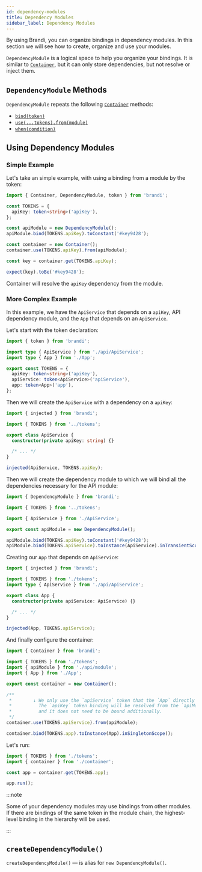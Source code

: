 ```yaml
---
id: dependency-modules
title: Dependency Modules
sidebar_label: Dependency Modules
---
```


By using Brandi, you can organize bindings in dependency modules.
In this section we will see how to create, organize and use your modules.

`DependencyModule` is a logical space to help you organize your bindings.
It is similar to [`Container`](./container.md), but it can only store dependencies, but not resolve or inject them.

## `DependencyModule` Methods

`DependencyModule` repeats the following [`Container`](./container.md) methods:

- [`bind(token)`](./container.md#bindtoken)
- [`use(...tokens).from(module)`](./container.md#usetokensfrommodule)
- [`when(condition)`](./container.md#whencondition)

## Using Dependency Modules

### Simple Example

Let's take an simple example, with using a binding from a module by the token:

```typescript
import { Container, DependencyModule, token } from 'brandi';

const TOKENS = {
  apiKey: token<string>('apiKey'),
};

const apiModule = new DependencyModule();
apiModule.bind(TOKENS.apiKey).toConstant('#key9428');

const container = new Container();
container.use(TOKENS.apiKey).from(apiModule);

const key = container.get(TOKENS.apiKey);

expect(key).toBe('#key9428');
```

Container will resolve the `apiKey` dependency from the module.

### More Complex Example

In this example, we have the `ApiService` that depends on a `apiKey`, API dependency module, and the `App` that depends on an `ApiService`.

Let's start with the token declaration:

```typescript title="tokens.ts"
import { token } from 'brandi';

import type { ApiService } from './api/ApiService';
import type { App } from './App';

export const TOKENS = {
  apiKey: token<string>('apiKey'),
  apiService: token<ApiService>('apiService'),
  app: token<App>('app'),
};
```

Then we will create the `ApiService` with a dependency on a `apiKey`:

```typescript title="api/ApiService.ts"
import { injected } from 'brandi';

import { TOKENS } from '../tokens';

export class ApiService {
  constructor(private apiKey: string) {}

  /* ... */
}

injected(ApiService, TOKENS.apiKey);
```

Then we will create the dependency module to which we will bind all the dependencies necessary for the API module:

```typescript title="api/module.ts"
import { DependencyModule } from 'brandi';

import { TOKENS } from '../tokens';

import { ApiService } from './ApiService';

export const apiModule = new DependencyModule();

apiModule.bind(TOKENS.apiKey).toConstant('#key9428');
apiModule.bind(TOKENS.apiService).toInstance(ApiService).inTransientScope();
```

Creating our `App` that depends on `ApiService`:

```typescript title="App.ts"
import { injected } from 'brandi';

import { TOKENS } from './tokens';
import type { ApiService } from './api/ApiService';

export class App {
  constructor(private apiService: ApiService) {}

  /* ... */
}

injected(App, TOKENS.apiService);
```

And finally configure the container:

```typescript title="container.ts"
import { Container } from 'brandi';

import { TOKENS } from './tokens';
import { apiModule } from './api/module';
import { App } from './App';

export const container = new Container();

/**
 *        ↓ We only use the `apiService` token that the `App` directly depends on.
 *          The `apiKey` token binding will be resolved from the `apiModule` automatically
 *          and it does not need to be bound additionally.
 */
container.use(TOKENS.apiService).from(apiModule);

container.bind(TOKENS.app).toInstance(App).inSingletonScope();
```

Let's run:

```typescript title="index.ts"
import { TOKENS } from './tokens';
import { container } from './container';

const app = container.get(TOKENS.app);

app.run();
```

:::note

Some of your dependency modules may use bindings from other modules.
If there are bindings of the same token in the module chain, the highest-level binding in the hierarchy will be used.

:::

## `createDependencyModule()`

`createDependencyModule()` — is alias for `new DependencyModule()`.
